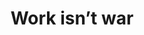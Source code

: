 ---
layout: solution
title: Work isn’t war
pg_count: "07"
show_excerpts: true
entries_layout: list
permalink: /07/
description: "Corporate language is filled with metaphors of war. Companies “conquer” the market, they “capture” mindshare, they “target” customers, they employ a sales “force”, they hire “head-hunters”, they “destroy” the competition, they pick their “battles”, and make a “killing”. That’s an awful paradigm and we want nothing to do with it. Work isn’t war. We come in peace."
---